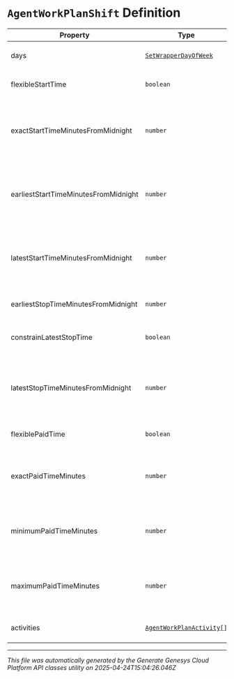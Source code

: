 # `AgentWorkPlanShift` Definition

| Property | Type | Required | Description |
|----------|------|----------|-------------|
| days | [`SetWrapperDayOfWeek`](setwrapperdayofweek-definition.md) | Yes | Days of the week applicable for this shift |
| flexibleStartTime | `boolean` | Yes | Whether the start time of the shift is flexible |
| exactStartTimeMinutesFromMidnight | `number` | Yes | Exact start time of the shift defined as offset minutes from midnight. Used if flexibleStartTime == false |
| earliestStartTimeMinutesFromMidnight | `number` | Yes | Earliest start time of the shift defined as offset minutes from midnight. Used if flexibleStartTime == true |
| latestStartTimeMinutesFromMidnight | `number` | Yes | Latest start time of the shift defined as offset minutes from midnight. Used if flexibleStartTime == true |
| earliestStopTimeMinutesFromMidnight | `number` | Yes | This is the earliest time a shift can end |
| constrainLatestStopTime | `boolean` | Yes | Whether the latest stop time constraint for the shift is enabled |
| latestStopTimeMinutesFromMidnight | `number` | Yes | Latest stop time of the shift defined as offset minutes from midnight. Used if constrainStopTime == true |
| flexiblePaidTime | `boolean` | Yes | Whether the paid time setting for the shift is flexible |
| exactPaidTimeMinutes | `number` | Yes | Exact paid time in minutes configured for the shift. Used if flexiblePaidTime == false |
| minimumPaidTimeMinutes | `number` | Yes | Minimum paid time in minutes configured for the shift. Used if flexiblePaidTime == true |
| maximumPaidTimeMinutes | `number` | Yes | Maximum paid time in minutes configured for the shift. Used if flexiblePaidTime == true |
| activities | [`AgentWorkPlanActivity[]`](agentworkplanactivity-definition.md) | Yes | Activities configured for this shift |

---

*This file was automatically generated by the Generate Genesys Cloud Platform API classes utility on 2025-04-24T15:04:26.046Z*